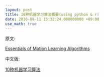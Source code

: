 ```yaml
---
layout: post
title: 10种机器学习算法概要(using python & r)
date: 2016-09-11 15:32:24.000000000 +09:00
use_math: true
---
```


原文:

[Essentials of Mation Learning Algorithms][ref]

中文版:

[10种机器学习算法][ref1]



[ref]: http://www.analyticsvidhya.com/blog/2015/08/common-machine-learning-algorithms/
[ref1]: http://blog.jobbole.com/92021/
